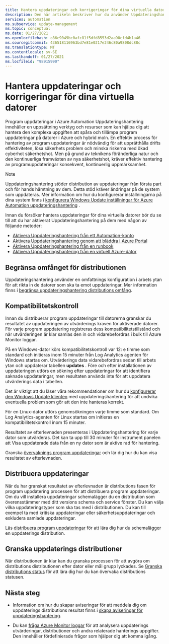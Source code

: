 ```yaml
---
title: Hantera uppdateringar och korrigeringar för dina virtuella datorer i Azure Automation
description: Den här artikeln beskriver hur du använder Uppdateringshantering för att hantera uppdateringar och korrigeringar för dina virtuella Azure-och icke-Azure-datorer.
services: automation
ms.subservice: update-management
ms.topic: conceptual
ms.date: 01/27/2021
ms.openlocfilehash: c86c9049bc0afc81f5dfd8553d2aa98cfd4b1a46
ms.sourcegitcommit: 436518116963bd7e81e0217e246c80a9808dc88c
ms.translationtype: MT
ms.contentlocale: sv-SE
ms.lasthandoff: 01/27/2021
ms.locfileid: "98915990"
---
```

# <a name="manage-updates-and-patches-for-your-vms"></a>Hantera uppdateringar och korrigeringar för dina virtuella datorer

Program uppdateringar i Azure Automation Uppdateringshantering innehåller en uppsättning verktyg och resurser som kan hjälpa dig att hantera den komplexa uppgiften att spåra och tillämpa program uppdateringar på datorer i Azure och hybrid moln. En effektiv process för hantering av program uppdateringar är nödvändig för att upprätthålla drifts effektiviteten, lösa säkerhets problem och minska riskerna med ökad cyberhot säkerhetshot. Men på grund av teknikens föränderliga natur och den kontinuerliga framväxten av nya säkerhetshot, kräver effektiv hantering av programuppdateringar konsekvent, kontinuerlig uppmärksamhet.

> [!NOTE]
> Uppdateringshantering stöder distribution av uppdateringar från första part och för hands hämtning av dem. Detta stöd kräver ändringar på de system som uppdateras. Mer information om hur du konfigurerar inställningarna på dina system finns i [konfigurera Windows Update inställningar för Azure Automation uppdateringshantering](configure-wuagent.md) .

Innan du försöker hantera uppdateringar för dina virtuella datorer bör du se till att du har aktiverat Uppdateringshantering på dem med någon av följande metoder:

* [Aktivera Uppdateringshantering från ett Automation-konto](enable-from-automation-account.md)
* [Aktivera Uppdateringshantering genom att bläddra i Azure Portal](enable-from-portal.md)
* [Aktivera Uppdateringshantering från en runbook](enable-from-runbook.md)
* [Aktivera Uppdateringshantering från en virtuell Azure-dator](enable-from-vm.md)

## <a name="limit-the-scope-for-the-deployment"></a><a name="scope-configuration"></a>Begränsa omfånget för distributionen

Uppdateringshantering använder en omfattnings konfiguration i arbets ytan för att rikta in de datorer som ska ta emot uppdateringar. Mer information finns i [begränsa uppdateringshantering distributions omfång](scope-configuration.md).

## <a name="compliance-assessment"></a>Kompatibilitetskontroll

Innan du distribuerar program uppdateringar till datorerna granskar du resultatet av uppdateringen av utvärderings kraven för aktiverade datorer. För varje program uppdatering registreras dess kompatibilitetstillstånd och när utvärderingen är klar samlas den in och vidarebefordras i bulk till Azure Monitor loggar.

På en Windows-dator körs kompatibilitetskontroll var 12: e timme som standard och initieras inom 15 minuter från Log Analytics agenten för Windows startas om. Utvärderings data vidarebefordras sedan till arbets ytan och uppdaterar tabellen **updates** . Före och efter installationen av uppdateringen utförs en sökning efter uppdateringar för att identifiera saknade uppdateringar, men resultaten används inte för att uppdatera utvärderings data i tabellen.

Det är viktigt att du läser våra rekommendationer om hur du [konfigurerar den Windows Update klienten](configure-wuagent.md) med uppdateringshantering för att undvika eventuella problem som gör att den inte hanteras korrekt.

För en Linux-dator utförs genomsökningen varje timme som standard. Om Log Analytics-agenten för Linux startas om initieras en kompatibilitetskontroll inom 15 minuter.

Resultatet av efterlevnaden presenteras i Uppdateringshantering för varje dator som utvärderas. Det kan ta upp till 30 minuter för instrument panelen att Visa uppdaterade data från en ny dator som är aktive rad för hantering.

Granska [övervaknings program uppdateringar](view-update-assessments.md) och lär dig hur du kan visa resultatet av efterlevnaden.

## <a name="deploy-updates"></a>Distribuera uppdateringar

När du har granskat resultatet av efterlevnaden är distributions fasen för program uppdatering processen för att distribuera program uppdateringar. Om du vill installera uppdateringar schemalägger du en distribution som överensstämmer med ditt versions schema och service fönster. Du kan välja vilka uppdateringstyper som ska tas med i distributionen. Du kan till exempel ta med kritiska uppdateringar eller säkerhetsuppdateringar och exkludera samlade uppdateringar.

Läs [distribuera program uppdateringar](deploy-updates.md) för att lära dig hur du schemalägger en uppdaterings distribution.

## <a name="review-update-deployments"></a>Granska uppdaterings distributioner

När distributionen är klar kan du granska processen för att avgöra om distributions distributionen efter dator eller mål grupp lyckades. Se [Granska distributions status](deploy-updates.md#check-deployment-status) för att lära dig hur du kan övervaka distributions statusen.

## <a name="next-steps"></a>Nästa steg

* Information om hur du skapar aviseringar för att meddela dig om uppdaterings distributions resultat finns i [skapa aviseringar för uppdateringshantering](configure-alerts.md).

* Du kan [fråga Azure Monitor loggar](query-logs.md) för att analysera uppdaterings utvärderingar, distributioner och andra relaterade hanterings uppgifter. Den innehåller fördefinierade frågor som hjälper dig att komma igång.